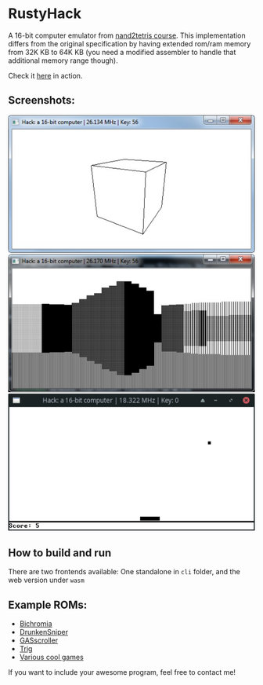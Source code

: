 # RustyHack
A 16-bit computer emulator from [nand2tetris course](https://www.nand2tetris.org/). This implementation differs from the original specification by having extended rom/ram memory from 32K KB to 64K KB (you need a modified assembler to handle that additional memory range though).

Check it [here](https://nouvadam.github.io/hack_cpu_emu/) in action.
  
## Screenshots:  
![Render](pictures/screenshot.jpg?raw=true)  
![Bichromia](pictures/screenshot2.jpg?raw=true)  
![Pong](pictures/screenshot3.png?raw=true)  
  
## How to build and run
There are two frontends available: One standalone in `cli` folder, and the web version under `wasm`

## Example ROMs:
- [Bichromia](https://github.com/Acedio/nand2tetris/tree/master/09/Bichromia)
- [DrunkenSniper](https://github.com/leimao/Drunken_Sniper)
- [GASscroller](https://github.com/gav-/Nand2Tetris-Games_and_Demos)
- [Trig](http://nand2tetris-questions-and-answers-forum.32033.n3.nabble.com/Trigonometry-td4026900.html)
- [Various cool games](https://github.com/ybakos/n2t-games-2012spring)
 
 If you want to include your awesome program, feel free to contact me!
